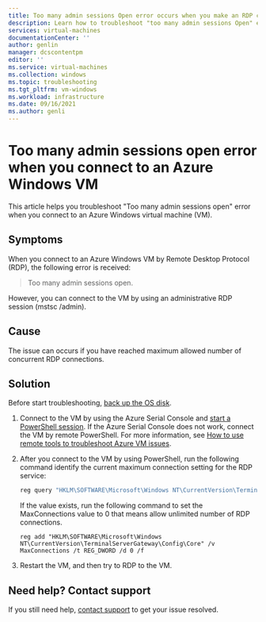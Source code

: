 ```yaml
---
title: Too many admin sessions Open error occurs when you make an RDP connection to Azure Windows VM| Microsoft Docs
description: Learn how to troubleshoot "too many admin sessions Open" error when you connect to Azure VM| Microsoft Docs
services: virtual-machines
documentationCenter: ''
author: genlin
manager: dcscontentpm
editor: ''
ms.service: virtual-machines
ms.collection: windows
ms.topic: troubleshooting
ms.tgt_pltfrm: vm-windows
ms.workload: infrastructure
ms.date: 09/16/2021
ms.author: genli
---
```


# Too many admin sessions open error when you connect to an Azure Windows VM

This article helps you troubleshoot "Too many admin sessions open" error when you connect to an Azure Windows virtual machine (VM).

## Symptoms

When you connect to an Azure Windows VM by Remote Desktop Protocol (RDP), the following error is received:

   >Too many admin sessions open.

However, you can connect to the VM by using an administrative RDP session (mstsc /admin).

## Cause

The issue can occurs if you have reached maximum allowed number of concurrent RDP connections.

## Solution

Before start troubleshooting, [back up the OS disk](/azure/virtual-machines/windows/snapshot-copy-managed-disk). 

1. Connect to the VM by using the Azure Serial Console and [start a PowerShell session]( serial-console-windows.md#use-serial-console). If the Azure Serial Console does not work, connect the VM by remote PowerShell. For more information, see [How to use remote tools to troubleshoot Azure VM issues](remote-tools-troubleshoot-azure-vm-issues.md).

1. After you connect to the VM by using PowerShell, run the following command identify the current maximum connection setting for the RDP service:

    ```powershell
   reg query "HKLM\SOFTWARE\Microsoft\Windows NT\CurrentVersion\TerminalServerGateway\Config\Core" /v MaxConnections
    ```
    
    If the value exists, run the following command to set the MaxConnections value to 0 that means allow unlimited number of RDP connections. 
    ```
    reg add "HKLM\SOFTWARE\Microsoft\Windows NT\CurrentVersion\TerminalServerGateway\Config\Core" /v MaxConnections /t REG_DWORD /d 0 /f 
    ```
1. Restart the VM, and then try to RDP to the VM.


## Need help? Contact support

If you still need help, [contact support](https://portal.azure.com/?#blade/Microsoft_Azure_Support/HelpAndSupportBlade) to get your issue resolved.